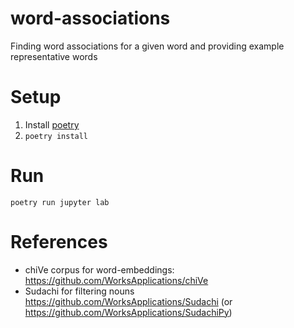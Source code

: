 # word-associations
Finding word associations for a given word and providing example representative words

# Setup
1. Install [poetry](https://python-poetry.org/docs/) 
2. `poetry install`

# Run

```
poetry run jupyter lab
```

# References
- chiVe corpus for word-embeddings: https://github.com/WorksApplications/chiVe
- Sudachi for filtering nouns https://github.com/WorksApplications/Sudachi (or https://github.com/WorksApplications/SudachiPy)
